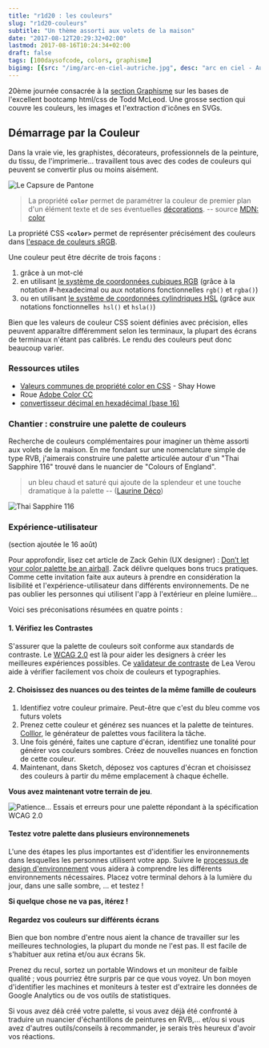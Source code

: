 ```yaml
---
title: "r1d20 : les couleurs"
slug: "r1d20-couleurs"
subtitle: "Un thème assorti aux volets de la maison"
date: "2017-08-12T20:29:32+02:00"
lastmod: 2017-08-16T10:24:34+02:00 
draft: false
tags: [100daysofcode, colors, graphisme]
bigimg: [{src: "/img/arc-en-ciel-autriche.jpg", desc: "arc en ciel - Autriche"}, {src: "https://upload.wikimedia.org/wikipedia/commons/thumb/5/59/Optical-dispersion.png/220px-Optical-dispersion.png", desc: "Pink Floyd - Prisme"}, {src: "https://monosnap.com/file/41YkcwtgiLQEdKmsjqVuGAf328a5PN.png", desc: "Thai Sapphire (116)"}]
---
```


20ème journée consacrée à la [section Graphisme](https://github.com/GoesToEleven/html-css-bootcamp) sur les bases de l'excellent bootcamp html/css de Todd McLeod. Une grosse section qui couvre les couleurs, les images et l'extraction d'icônes en SVGs. <!--more-->

## Démarrage par la Couleur

Dans la vraie vie, les graphistes, décorateurs, professionnels de la peinture, du tissu, de l'imprimerie... travaillent tous avec des codes de couleurs qui peuvent se convertir plus ou moins aisément. 

![Le Capsure de Pantone](/img/pantone-capsure-bluetooth.png)

> La propriété **`color`** permet de paramétrer la couleur de premier plan d'un élément texte et de ses éventuelles [décorations](https://developer.mozilla.org/fr/docs/Web/CSS/text-decoration). -- source [MDN: color](https://developer.mozilla.org/fr/docs/Web/CSS/color)

La propriété CSS **`<color>`** permet de représenter précisément des couleurs dans [l'espace de couleurs sRGB](https://fr.wikipedia.org/wiki/SRGB). 

Une couleur peut être décrite de trois façons :

  1. grâce à un mot-clé 
  2. en utilisant [le système de coordonnées cubiques RGB](https://fr.wikipedia.org/wiki/Couleur_du_Web#Triplet_hexad.C3.A9cimal) (grâce à la notation #-hexadecimal ou aux notations fonctionnelles `rgb()` et `rgba()`)
  3. ou en utilisant [le système de coordonnées cylindriques HSL](https://fr.wikipedia.org/wiki/Teinte_saturation_lumi%C3%A8re) (grâce aux notations fonctionnelles  `hsl()` et `hsla()`)

Bien que les valeurs de couleur CSS soient définies avec précision, elles peuvent apparaître différemment selon les terminaux, la plupart des écrans de terminaux n'étant pas calibrés. Le rendu des couleurs peut donc beaucoup varier.

### Ressources utiles

- [Valeurs communes de propriété color en CSS](http://learn.shayhowe.com/html-css/getting-to-know-css/#css-property-values) - Shay Howe
- Roue [Adobe Color CC](https://color.adobe.com/fr/create/color-wheel/)
- [convertisseur décimal en hexadécimal (base 16)](http://www.binaryhexconverter.com/decimal-to-hex-converter)


### Chantier : construire une palette de couleurs

Recherche de couleurs complémentaires pour imaginer un thème assorti aux volets de la maison. En me fondant sur une nomenclature simple de type RVB, j'aimerais construire une palette articulée autour d'un "Thai Sapphire 116" trouvé dans le nuancier de "Colours of England".  

> un bleu chaud et saturé qui ajoute de la splendeur et une touche dramatique à la palette -- ([Laurine Déco](http://www.laurinedeco.fr/colours-of-england/2467-little-greene-thai-sapphire-116.html))

![Thai Sapphire 116](https://monosnap.com/file/41YkcwtgiLQEdKmsjqVuGAf328a5PN.png)

### Expérience-utilisateur

(section ajoutée le 16 août)

Pour approfondir, lisez cet article de Zack Gehin (UX designer) : [Don’t let your color palette be an airball](https://medium.com/ruxers/dont-let-your-color-palette-be-an-airball-30d0f0c14f16). Zack délivre quelques bons trucs pratiques. Comme cette invitation faite aux auteurs à prendre en considération la lisibilité et l'expérience-utilisateur dans différents environnements. De ne pas oublier les personnes qui utilisent l'app à l'extérieur en pleine lumière... 

Voici ses préconisations résumées en quatre points : 

#### 1. Vérifiez les Contrastes 
S'assurer que la palette de couleurs soit conforme aux standards de contraste. Le [WCAG 2.0](https://www.w3.org/TR/WCAG/#visual-audio-contrast) est là pour aider les designers à créer les meilleures expériences possibles. Ce [validateur de contraste](http://leaverou.github.io/contrast-ratio/) de Lea Verou aide à vérifier facilement vos choix de couleurs et typographies. 

#### 2. Choisissez des nuances ou des teintes de la même famille de couleurs

1. Identifiez votre couleur primaire. Peut-être que c'est du bleu comme vos futurs volets
2. Prenez cette couleur et générez ses nuances et la palette de teintures. [Colllor](http://colllor.com/), le générateur de palettes vous facilitera la tâche.
3. Une fois généré, faites une capture d'écran, identifiez une tonalité pour générer vos couleurs sombres. Créez de nouvelles nuances en fonction de cette couleur.
4. Maintenant, dans Sketch, déposez vos captures d'écran et choisissez des couleurs à partir du même emplacement à chaque échelle.

**Vous avez maintenant votre terrain de jeu**.

![Patience... Essais et erreurs pour une palette répondant à la spécification WCAG 2.0](/img/couleur/palette-couleurs.png)


#### Testez votre palette dans plusieurs environnemenets

L'une des étapes les plus importantes est d'identifier les environnements dans lesquelles les personnes utilisent votre app. Suivre le [processus de design d'environnement](https://medium.com/ruxers/environment-design-stop-limiting-design-to-digital-space-c10a10589b92) vous aidera à comprendre les différents environnements nécessaires. Placez votre terminal dehors à la lumière du jour, dans une salle sombre, ... et testez ! 

**Si quelque chose ne va pas, itérez !**


#### Regardez vos couleurs sur différents écrans 

Bien que bon nombre d'entre nous aient la chance de travailler sur les meilleures technologies, la plupart du monde ne l'est pas. Il est facile de s'habituer aux retina et/ou aux écrans 5k. 

Prenez du recul, sortez un portable Windows et un moniteur de faible qualité ; vous pourriez être surpris par ce que vous voyez. Un bon moyen d'identifier les machines et moniteurs à tester est d'extraire les données de Google Analytics ou de vos outils de statistiques.

Si vous avez déà créé votre palette, si vous avez déjà été confronté à traduire un nuancier d'échantillons de peintures en RVB,... et/ou si vous avez d'autres outils/conseils à recommander, je serais très heureux d'avoir vos réactions.










 